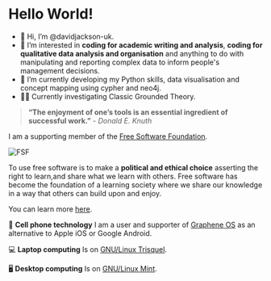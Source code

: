 # Hello World!
- 👋 Hi, I’m @davidjackson-uk.
- 👀 I’m interested in **coding for academic writing and analysis**, **coding for qualitative data analysis and organisation** and anything to do with manipulating and reporting complex data to inform people's management decisions.
- 🌱 I’m currently developing my Python skills, data visualisation and concept mapping using cypher and neo4j.
- :male_detective: Currently investigating Classic Grounded Theory.

<!---
davidjackson-uk/davidjackson-uk is a ✨ special ✨ repository because its `README.md` (this file) appears on your GitHub profile.
You can click the Preview link to take a look at your changes.
--->
> **“The enjoyment of one’s tools is an essential ingredient of successful work.”** - *Donald E. Knuth*

I am a supporting member of the [Free Software Foundation](https://www.fsf.org/). 

![FSF](https://static.fsf.org/common/img/logo-new.png)

To use free software is to make a **political and ethical choice** asserting the right to learn,and share what we learn with others. 
Free software has become the foundation of a learning society where we share our knowledge in a way that others can build upon and enjoy.

You can learn more [here](https://www.fsf.org/about/what-is-free-software).

📱 **Cell phone technology**
I am a user and supporter of [Graphene OS](https://grapheneos.org/) as an alternative to Apple iOS or Google Android.

💻 **Laptop computing**
Is on [GNU/Linux Trisquel](https://trisquel.info/).

🖥️ **Desktop computing**
Is on [GNU/Linux Mint](https://linuxmint.com/).







